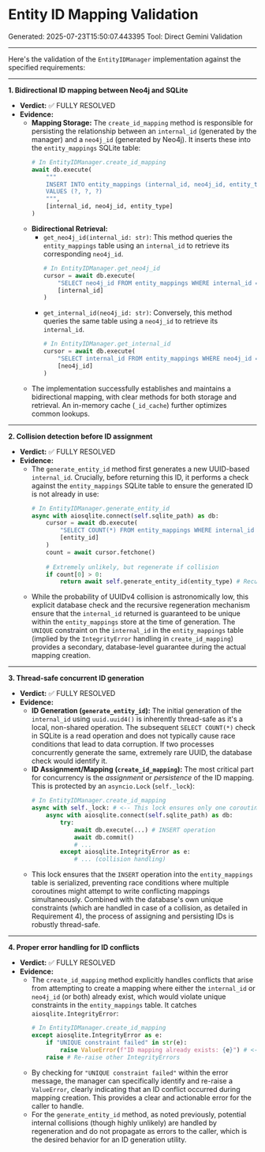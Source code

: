 # Entity ID Mapping Validation
Generated: 2025-07-23T15:50:07.443395
Tool: Direct Gemini Validation

---

Here's the validation of the `EntityIDManager` implementation against the specified requirements:

---

**1. Bidirectional ID mapping between Neo4j and SQLite**

*   **Verdict:** ✅ FULLY RESOLVED
*   **Evidence:**
    *   **Mapping Storage:** The `create_id_mapping` method is responsible for persisting the relationship between an `internal_id` (generated by the manager) and a `neo4j_id` (generated by Neo4j). It inserts these into the `entity_mappings` SQLite table:
        ```python
        # In EntityIDManager.create_id_mapping
        await db.execute(
            """
            INSERT INTO entity_mappings (internal_id, neo4j_id, entity_type)
            VALUES (?, ?, ?)
            """,
            [internal_id, neo4j_id, entity_type]
        )
        ```
    *   **Bidirectional Retrieval:**
        *   `get_neo4j_id(internal_id: str)`: This method queries the `entity_mappings` table using an `internal_id` to retrieve its corresponding `neo4j_id`.
            ```python
            # In EntityIDManager.get_neo4j_id
            cursor = await db.execute(
                "SELECT neo4j_id FROM entity_mappings WHERE internal_id = ?",
                [internal_id]
            )
            ```
        *   `get_internal_id(neo4j_id: str)`: Conversely, this method queries the same table using a `neo4j_id` to retrieve its `internal_id`.
            ```python
            # In EntityIDManager.get_internal_id
            cursor = await db.execute(
                "SELECT internal_id FROM entity_mappings WHERE neo4j_id = ?",
                [neo4j_id]
            )
            ```
    *   The implementation successfully establishes and maintains a bidirectional mapping, with clear methods for both storage and retrieval. An in-memory cache (`_id_cache`) further optimizes common lookups.

---

**2. Collision detection before ID assignment**

*   **Verdict:** ✅ FULLY RESOLVED
*   **Evidence:**
    *   The `generate_entity_id` method first generates a new UUID-based `internal_id`. Crucially, before returning this ID, it performs a check against the `entity_mappings` SQLite table to ensure the generated ID is not already in use:
        ```python
        # In EntityIDManager.generate_entity_id
        async with aiosqlite.connect(self.sqlite_path) as db:
            cursor = await db.execute(
                "SELECT COUNT(*) FROM entity_mappings WHERE internal_id = ?",
                [entity_id]
            )
            count = await cursor.fetchone()
            
            # Extremely unlikely, but regenerate if collision
            if count[0] > 0:
                return await self.generate_entity_id(entity_type) # Recursive call
        ```
    *   While the probability of UUIDv4 collision is astronomically low, this explicit database check and the recursive regeneration mechanism ensure that the `internal_id` returned is guaranteed to be unique within the `entity_mappings` store at the time of generation. The `UNIQUE` constraint on the `internal_id` in the `entity_mappings` table (implied by the `IntegrityError` handling in `create_id_mapping`) provides a secondary, database-level guarantee during the actual mapping creation.

---

**3. Thread-safe concurrent ID generation**

*   **Verdict:** ✅ FULLY RESOLVED
*   **Evidence:**
    *   **ID Generation (`generate_entity_id`):** The initial generation of the `internal_id` using `uuid.uuid4()` is inherently thread-safe as it's a local, non-shared operation. The subsequent `SELECT COUNT(*)` check in SQLite is a read operation and does not typically cause race conditions that lead to data corruption. If two processes concurrently generate the same, extremely rare UUID, the database check would identify it.
    *   **ID Assignment/Mapping (`create_id_mapping`):** The most critical part for concurrency is the *assignment* or *persistence* of the ID mapping. This is protected by an `asyncio.Lock` (`self._lock`):
        ```python
        # In EntityIDManager.create_id_mapping
        async with self._lock: # <-- This lock ensures only one coroutine can modify mappings at a time
            async with aiosqlite.connect(self.sqlite_path) as db:
                try:
                    await db.execute(...) # INSERT operation
                    await db.commit()
                    # ...
                except aiosqlite.IntegrityError as e:
                    # ... (collision handling)
        ```
    *   This lock ensures that the `INSERT` operation into the `entity_mappings` table is serialized, preventing race conditions where multiple coroutines might attempt to write conflicting mappings simultaneously. Combined with the database's own unique constraints (which are handled in case of a collision, as detailed in Requirement 4), the process of assigning and persisting IDs is robustly thread-safe.

---

**4. Proper error handling for ID conflicts**

*   **Verdict:** ✅ FULLY RESOLVED
*   **Evidence:**
    *   The `create_id_mapping` method explicitly handles conflicts that arise from attempting to create a mapping where either the `internal_id` or `neo4j_id` (or both) already exist, which would violate unique constraints in the `entity_mappings` table. It catches `aiosqlite.IntegrityError`:
        ```python
        # In EntityIDManager.create_id_mapping
        except aiosqlite.IntegrityError as e:
            if "UNIQUE constraint failed" in str(e):
                raise ValueError(f"ID mapping already exists: {e}") # <-- Specific conflict error
            raise # Re-raise other IntegrityErrors
        ```
    *   By checking for `"UNIQUE constraint failed"` within the error message, the manager can specifically identify and re-raise a `ValueError`, clearly indicating that an ID conflict occurred during mapping creation. This provides a clear and actionable error for the caller to handle.
    *   For the `generate_entity_id` method, as noted previously, potential internal collisions (though highly unlikely) are handled by regeneration and do not propagate as errors to the caller, which is the desired behavior for an ID generation utility.